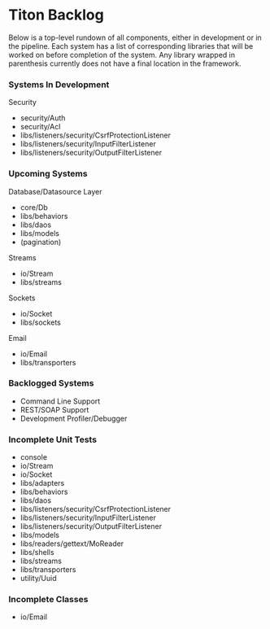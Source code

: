 # Titon Backlog #

Below is a top-level rundown of all components, either in development or in the pipeline.
Each system has a list of corresponding libraries that will be worked on before completion of the system.
Any library wrapped in parenthesis currently does not have a final location in the framework.

### Systems In Development ###

Security
* security/Auth
* security/Acl
* libs/listeners/security/CsrfProtectionListener
* libs/listeners/security/InputFilterListener
* libs/listeners/security/OutputFilterListener

### Upcoming Systems ###

Database/Datasource Layer
* core/Db
* libs/behaviors
* libs/daos
* libs/models
* (pagination)

Streams
* io/Stream
* libs/streams

Sockets
* io/Socket
* libs/sockets

Email
* io/Email
* libs/transporters

### Backlogged Systems ###

* Command Line Support
* REST/SOAP Support
* Development Profiler/Debugger

### Incomplete Unit Tests ###

* console
* io/Stream
* io/Socket
* libs/adapters
* libs/behaviors
* libs/daos
* libs/listeners/security/CsrfProtectionListener
* libs/listeners/security/InputFilterListener
* libs/listeners/security/OutputFilterListener
* libs/models
* libs/readers/gettext/MoReader
* libs/shells
* libs/streams
* libs/transporters
* utility/Uuid

### Incomplete Classes ###

* io/Email